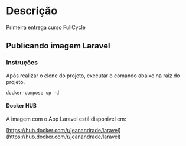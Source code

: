 # Descrição

Primeira entrega curso FullCycle

## Publicando imagem Laravel

### Instruções

Após realizar o clone do projeto, executar o comando abaixo na raiz do projeto.

```
docker-compose up -d
```

#### Docker HUB

A imagem com o App Laravel está disponivel em:

[https://hub.docker.com/r/jeanandrade/laravel](https://hub.docker.com/r/jeanandrade/laravel)

